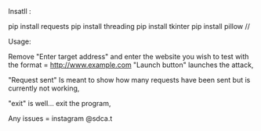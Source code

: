 Insatll :

pip install requests
pip install threading
pip install tkinter
pip install pillow
//

Usage:

Remove "Enter target address" and enter the website you wish to test with the format = http://www.example.com
"Launch button" launches the attack,

"Request sent" Is meant to show how many requests have been sent but is currently not working,

"exit" is well... exit the program,

Any issues = instagram @sdca.t
